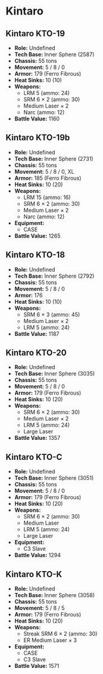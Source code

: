 # Kintaro
## Kintaro KTO-19
- **Role:** Undefined
- **Tech Base:** Inner Sphere (2587)
- **Chassis:** 55 tons
- **Movement:** 5 / 8 / 0
- **Armor:** 179 (Ferro Fibrous)
- **Heat Sinks:** 10 (10)
- **Weapons:**
  - LRM 5 (ammo: 24)
  - SRM 6 × 2 (ammo: 30)
  - Medium Laser × 2
  - Narc (ammo: 12)
- **Battle Value:** 1160

## Kintaro KTO-19b
- **Role:** Undefined
- **Tech Base:** Inner Sphere (2731)
- **Chassis:** 55 tons
- **Movement:** 5 / 8 / 0, XL
- **Armor:** 185 (Ferro Fibrous)
- **Heat Sinks:** 10 (20)
- **Weapons:**
  - LRM 15 (ammo: 16)
  - SRM 6 × 2 (ammo: 30)
  - Medium Laser × 2
  - Narc (ammo: 12)
- **Equipment:**
  - CASE
- **Battle Value:** 1265

## Kintaro KTO-18
- **Role:** Undefined
- **Tech Base:** Inner Sphere (2792)
- **Chassis:** 55 tons
- **Movement:** 5 / 8 / 0
- **Armor:** 176
- **Heat Sinks:** 10 (10)
- **Weapons:**
  - SRM 6 × 3 (ammo: 45)
  - Medium Laser × 2
  - LRM 5 (ammo: 24)
- **Battle Value:** 1187

## Kintaro KTO-20
- **Role:** Undefined
- **Tech Base:** Inner Sphere (3035)
- **Chassis:** 55 tons
- **Movement:** 5 / 8 / 0
- **Armor:** 179 (Ferro Fibrous)
- **Heat Sinks:** 10 (20)
- **Weapons:**
  - SRM 6 × 2 (ammo: 30)
  - Medium Laser × 2
  - LRM 5 (ammo: 24)
  - Large Laser
- **Battle Value:** 1357

## Kintaro KTO-C
- **Role:** Undefined
- **Tech Base:** Inner Sphere (3051)
- **Chassis:** 55 tons
- **Movement:** 5 / 8 / 0
- **Armor:** 179 (Ferro Fibrous)
- **Heat Sinks:** 10 (20)
- **Weapons:**
  - SRM 6 × 2 (ammo: 30)
  - Medium Laser
  - LRM 5 (ammo: 24)
  - Large Laser
- **Equipment:**
  - C3 Slave
- **Battle Value:** 1294

## Kintaro KTO-K
- **Role:** Undefined
- **Tech Base:** Inner Sphere (3058)
- **Chassis:** 55 tons
- **Movement:** 5 / 8 / 5
- **Armor:** 179 (Ferro Fibrous)
- **Heat Sinks:** 10 (20)
- **Weapons:**
  - Streak SRM 6 × 2 (ammo: 30)
  - ER Medium Laser × 3
- **Equipment:**
  - CASE
  - C3 Slave
- **Battle Value:** 1571

